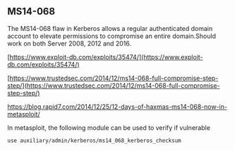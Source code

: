 ## MS14-068

The MS14-068 flaw in Kerberos allows a regular authenticated domain account to elevate permissions to compromise an entire domain.Should work on both Server 2008, 2012 and 2016.

[https://www.exploit-db.com/exploits/35474/](https://www.exploit-db.com/exploits/35474/)

[https://www.trustedsec.com/2014/12/ms14-068-full-compromise-step-step/](https://www.trustedsec.com/2014/12/ms14-068-full-compromise-step-step/)

https://blog.rapid7.com/2014/12/25/12-days-of-haxmas-ms14-068-now-in-metasploit/

In metasploit, the following module can be used to verify if vulnerable

```
use auxiliary/admin/kerberos/ms14_068_kerberos_checksum
```



